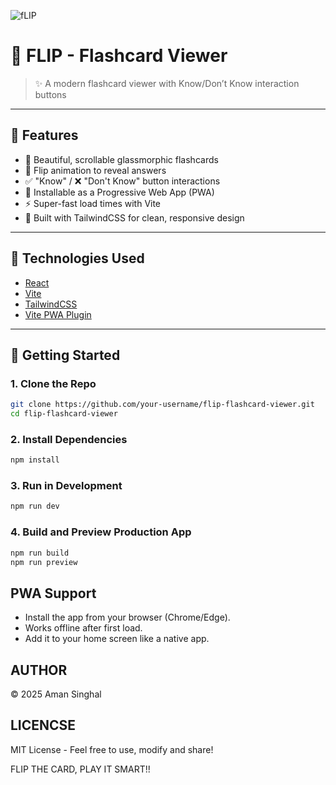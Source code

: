 ![fLIP](https://www.creativefabrica.com/wp-content/uploads/2022/07/07/Flip-logotype-logo-design-vector-Graphics-33790549-1.png)

# 🚀 FLIP - Flashcard Viewer

> ✨ A modern flashcard viewer with Know/Don’t Know interaction buttons

---

## 🌟 Features

- 🎴 Beautiful, scrollable glassmorphic flashcards
- 🔄 Flip animation to reveal answers
- ✅ "Know" / ❌ "Don't Know" button interactions
- 📱 Installable as a Progressive Web App (PWA)
- ⚡ Super-fast load times with Vite
- 🎨 Built with TailwindCSS for clean, responsive design

---

## 🧠 Technologies Used

- [React](https://reactjs.org/)
- [Vite](https://vitejs.dev/)
- [TailwindCSS](https://tailwindcss.com/)
- [Vite PWA Plugin](https://vite-plugin-pwa.netlify.app/)

---

## 🚀 Getting Started

### 1. Clone the Repo

```bash
git clone https://github.com/your-username/flip-flashcard-viewer.git
cd flip-flashcard-viewer
```

### 2. Install Dependencies

```bash
npm install
```

### 3. Run in Development

```bash
npm run dev
```

### 4. Build and Preview Production App

```bash
npm run build
npm run preview
```

## PWA Support

- Install the app from your browser (Chrome/Edge).
- Works offline after first load.
- Add it to your home screen like a native app.

## AUTHOR

© 2025 Aman Singhal

## LICENCSE

MIT License - Feel free to use, modify and share!

FLIP THE CARD, 
PLAY IT SMART!!